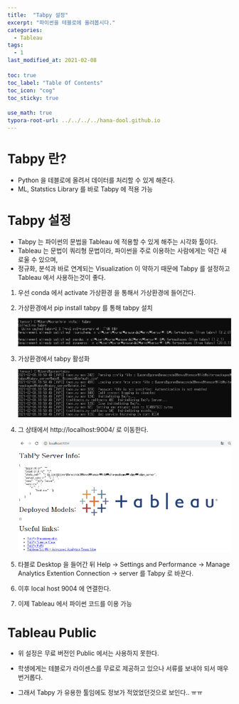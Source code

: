 ```yaml
---
title:  "Tabpy 설정"
excerpt: "파이썬을 테블로에 올려봅시다."
categories:
  - Tableau
tags:
  - 1
last_modified_at: 2021-02-08

toc: true
toc_label: "Table Of Contents"
toc_icon: "cog"
toc_sticky: true

use_math: true
typora-root-url: ../../../../hana-dool.github.io
---
```


# Tabpy 란?

- Python 을 테블로에 올려서 데이터를 처리할 수 있게 해준다.
- ML, Statstics Library 를 바로 Tabpy 에 적용 가능

# Tabpy 설정

- Tabpy 는 파이썬의 문법을 Tableau 에 적용할 수 있게 해주는 시각화 툴이다.
- Tableau 는 문법이 쿼리형 문법이라, 파이썬을 주로 이용하는 사람에게는 약간 새로울 수 있으며,
- 정규화, 분석과 바로 연계되는 Visualization 이 약하기 때문에 Tabpy 를 설정하고 Tableau 에서 사용하는것이 좋다.

1. 우선 conda 에서 activate 가상환경 을 통해서 가상환경에 들어간다.

2. 가상환경에서 pip install tabpy 를 통해 tabpy 설치

   ![png](/assets/images/Tableau/a1.PNG)

3. 가상환경에서 tabpy 활성화

   ![png](/assets/images/Tableau/a2.PNG)

4. 그 상태에서 http://localhost:9004/ 로 이동한다.

   ![png](/assets/images/Tableau/a3.PNG)

5. 타블로 Desktop 을 들어간 뒤 Help -> Settings and Performance -> Manage Analytics Extention Connection -> server 를 Tabpy 로 바꾼다.
6. 이후 local host 9004 에 연결한다.
7. 이제 Tableau 에서 파이썬 코드를 이용 가능

# Tableau Public

- 위 설정은 무료 버전인 Public 에서는 사용하지 못한다.

- 학생에게는 테블로가 라이센스를 무료로 제공하고 있으나 서류를 보내야 되서 매우 번거롭다.

- 그래서 Tabpy 가 유용한 툴임에도 정보가 적었었던것으로 보인다.. ㅠㅠ

  